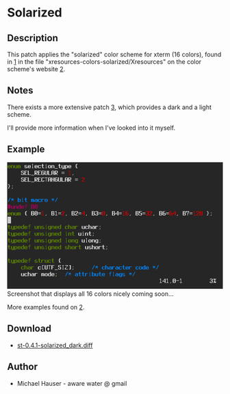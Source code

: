 Solarized
=========

Description
-----------

This patch applies the "solarized" color scheme for xterm (16 colors),
found in [1] in the file "xresources-colors-solarized/Xresources"
on the color scheme's website [2].

Notes
-----

There exists a more extensive patch [3], which provides a
dark and a light scheme.

I'll provide more information when I've looked into it myself.

Example
-------

[![Screenshot](st-solarized_dark-s.png)](st-solarized_dark.png)
Screenshot that displays all 16 colors nicely coming soon…

More examples found on [2].

Download
--------

* [st-0.4.1-solarized_dark.diff][0]

[0]: st-0.4.1-solarized_dark.diff
[1]: http://ethanschoonover.com/solarized/files/solarized.zip
[2]: http://ethanschoonover.com/solarized
[3]: https://gist.github.com/drm00/5712443

Author
------

 * Michael Hauser - aware water @ gmail
